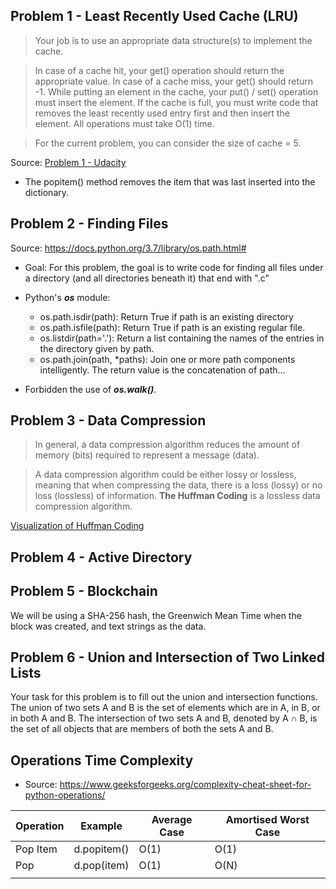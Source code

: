 

## Problem 1 - Least Recently Used Cache (LRU)

>Your job is to use an appropriate data structure(s) to implement the cache.

>In case of a cache hit, your get() operation should return the appropriate value.
>In case of a cache miss, your get() should return -1.
>While putting an element in the cache, your put() / set() operation must insert the element. If the cache is full, you must write code that removes the least recently used entry first and then insert the element.
>All operations must take O(1) time.

>For the current problem, you can consider the size of cache = 5.

Source: [Problem 1 - Udacity](https://classroom.udacity.com/nanodegrees/nd256/parts/b835ca8d-4269-4ca3-b911-c8ceb9cc0aa0/modules/a5f68248-862f-4a72-8682-24b86e2f6d61/lessons/a640374a-90af-40ad-85ff-1c6ce3948219/concepts/d4a73c15-f614-4674-80f4-2449ef50abc4)

* The popitem() method removes the item that was last inserted into the dictionary.

## Problem 2 - Finding Files

Source: https://docs.python.org/3.7/library/os.path.html#

* Goal: For this problem, the goal is to write code for finding all files under a directory (and all directories beneath it) that end with ".c"

* Python's ***os*** module:
    * os.path.isdir(path): Return True if path is an existing directory
    * os.path.isfile(path): Return True if path is an existing regular file.
    * os.listdir(path='.'): Return a list containing the names of the entries in the directory given by path. 
    * os.path.join(path, *paths): Join one or more path components intelligently. The return value is the concatenation of path...

* Forbidden the use of ***os.walk()***.

## Problem 3 - Data Compression

>In general, a data compression algorithm reduces the amount of memory (bits) required to represent a message (data).

>A data compression algorithm could be either lossy or lossless, meaning that when compressing the data, there is a loss (lossy) or no loss (lossless) of information. **The Huffman Coding** is a lossless data compression algorithm.

[Visualization of Huffman Coding](https://people.ok.ubc.ca/ylucet/DS/Huffman.html)

## Problem 4 - Active Directory


## Problem 5 - Blockchain

We will be using a SHA-256 hash, the Greenwich Mean Time when the block was created, and text strings as the data.

## Problem 6 - Union and Intersection of Two Linked Lists

Your task for this problem is to fill out the union and intersection functions. The union of two sets A and B is the set of elements which are in A, in B, or in both A and B. The intersection of two sets A and B, denoted by A ∩ B, is the set of all objects that are members of both the sets A and B.

## Operations Time Complexity

* Source: https://www.geeksforgeeks.org/complexity-cheat-sheet-for-python-operations/

|  Operation | Example  | Average Case  | Amortised Worst Case |
|---|---|---|---|
| Pop Item  | d.popitem()  | O(1)  | O(1)  |
| Pop  | d.pop(item)  | O(1)  | O(N)  |
|   |   |   |   |